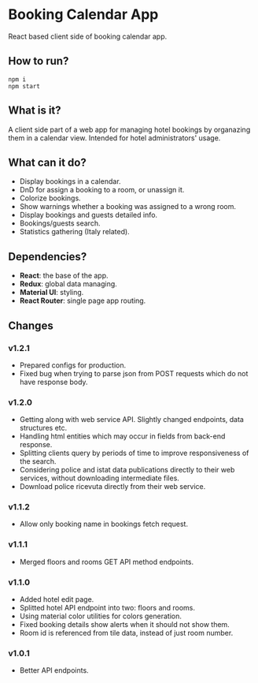 # Booking Calendar App
React based client side of booking calendar app.

## How to run?
```
npm i
npm start
```

## What is it?
A client side part of a web app for managing hotel bookings by organazing them in a calendar view. Intended for hotel administrators' usage.

## What can it do?
- Display bookings in a calendar.
- DnD for assign a booking to a room, or unassign it.
- Colorize bookings.
- Show warnings whether a booking was assigned to a wrong room.
- Display bookings and guests detailed info.
- Bookings/guests search.
- Statistics gathering (Italy related).

## Dependencies?
- **React**: the base of the app.
- **Redux**: global data managing.
- **Material UI**: styling.
- **React Router**: single page app routing.

## Changes
### v1.2.1
- Prepared configs for production.
- Fixed bug when trying to parse json from POST requests which do not have response body.
### v1.2.0
- Getting along with web service API. Slightly changed endpoints, data structures etc.
- Handling html entities which may occur in fields from back-end response.
- Splitting clients query by periods of time to improve responsiveness of the search.
- Considering police and istat data publications directly to their web services, without downloading intermediate files.
- Download police ricevuta directly from their web service.
### v1.1.2
- Allow only booking name in bookings fetch request.
### v1.1.1
- Merged floors and rooms GET API method endpoints.
### v1.1.0
- Added hotel edit page.
- Splitted hotel API endpoint into two: floors and rooms.
- Using material color utilities for colors generation.
- Fixed booking details show alerts when it should not show them.
- Room id is referenced from tile data, instead of just room number.
### v1.0.1
- Better API endpoints.
